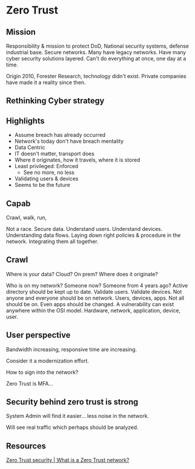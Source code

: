 # Zero Trust

## Mission

Responsibility & mission to protect DoD, National security systems, defense industrial base.
Secure networks. Many have legacy networks. Have many cyber security solutions layered. Can't do everything at once, one day at a time.

Origin 2010, Forester Research, technology didn't exist. Private companies have made it a reality since then.

## Rethinking Cyber strategy
## Highlights

- Assume breach has already occurred
- Network's today don't have breach mentality
- Data Centric
- IT doesn't matter, transport does
- Where it originates, how it travels, where it is stored
- Least privileged: Enforced
  - See no more, no less
- Validating users & devices
- Seems to be the future

## Capab

Crawl, walk, run,

Not a race. Secure data. Understand users. Understand devices. Understanding data flows. Laying down right policies & procedure in the network. Integrating them all together.


## Crawl
Where is your data? Cloud? On prem? Where does it originate?

Who is on my network? Someone now? Someone from 4 years ago? Active directory should be kept up to date. Validate users. Validate devices. Not anyone and everyone should be on network.
Users, devices, apps. Not all should be on. Even apps should be changed. A vulnerability can exist anywhere within the OSI model. Hardware, network, application, device, user.

## User perspective
Bandwidth increasing, responsive time are increasing.

Consider it a modernization effort.

How to sign into the network? 

Zero Trust is MFA...

## Security behind zero trust is strong

System Admin will find it easier... less noise in the network.

Will see real traffic which perhaps should be analyzed.

## Resources

[Zero Trust security | What is a Zero Trust network?](https://www.cloudflare.com/learning/security/glossary/what-is-zero-trust/#:~:text=Zero%20Trust%20security%20is%20an,outside%20of%20the%20network%20perimeter.)